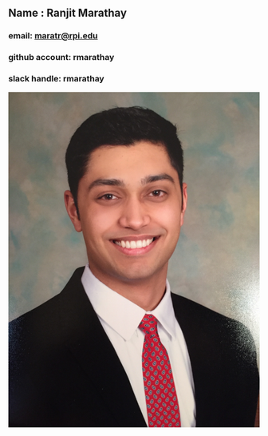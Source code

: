 
## Name : Ranjit Marathay

### email: maratr@rpi.edu

### github account: rmarathay

### slack handle: rmarathay


![Ranjit](/IMG_1225.JPG)
